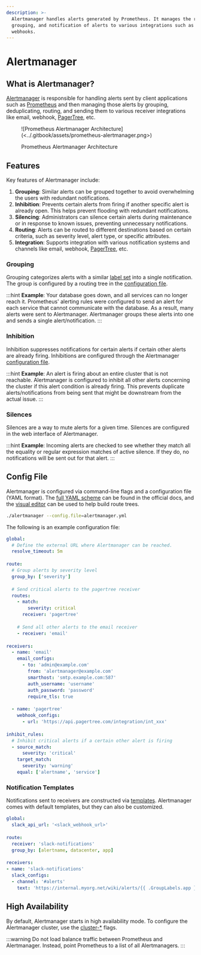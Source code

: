 ```yaml
---
description: >-
  Alertmanager handles alerts generated by Prometheus. It manages the routing,
  grouping, and notification of alerts to various integrations such as email and
  webhooks.
---
```


# Alertmanager

## What is Alertmanager?

[Alertmanager](https://github.com/prometheus/alertmanager) is responsible for handling alerts sent by client applications such as [Prometheus](overview.md) and then managing those alerts by grouping, deduplicating, routing, and sending them to various receiver integrations like email, webhook, [PagerTree](https://pagertree.com/), etc.

<figure>![Prometheus Alertmanager Architecture](<../.gitbook/assets/prometheus-alertmanager.png>)<figcaption><p>Prometheus Alertmanager Architecture</p></figcaption></figure>

## Features

Key features of Alertmanager include:

1. **Grouping**: Similar alerts can be grouped together to avoid overwhelming the users with redundant notifications.
2. **Inhibition**: Prevents certain alerts from firing if another specific alert is already open. This helps prevent flooding with redundant notifications.
3. **Silencing**: Administrators can silence certain alerts during maintenance or in response to known issues, preventing unnecessary notifications.
4. **Routing**: Alerts can be routed to different destinations based on certain criteria, such as severity level, alert type, or specific attributes.
5. **Integration**: Supports integration with various notification systems and channels like email, webhook, [PagerTree](https://pagertree.com/docs/integration-guides/prometheus), etc.

### Grouping

Grouping categorizes alerts with a similar [label set](data-model.md#what-is-a-label) into a single notification. The group is configured by a routing tree in the [configuration file](alertmanager.md#config-file).

:::hint
**Example**: Your database goes down, and all services can no longer reach it. Prometheus' alerting rules were configured to send an alert for each service that cannot communicate with the database. As a result, many alerts were sent to Alertmanager. Alertmanager groups these alerts into one and sends a single alert/notification.
:::

### Inhibition

Inhibition suppresses notifications for certain alerts if certain other alerts are already firing. Inhibitions are configured through the Alertmanager [configuration file](alertmanager.md#config-file).

:::hint
**Example**: An alert is firing about an entire cluster that is not reachable. Alertmanager is configured to inhibit all other alerts concerning the cluster if this alert condition is already firing. This prevents duplicate alerts/notifications from being sent that might be downstream from the actual issue.
:::

### Silences

Silences are a way to mute alerts for a given time. Silences are configured in the web interface of Alertmanager.

:::hint
**Example**: Incoming alerts are checked to see whether they match all the equality or regular expression matches of active silence. If they do, no notifications will be sent out for that alert.
:::

## Config File

Alertmanager is configured via command-line flags and a configuration file (YAML format). The [full YAML scheme](https://prometheus.io/docs/alerting/latest/configuration/) can be found in the official docs, and the [visual editor](https://www.prometheus.io/webtools/alerting/routing-tree-editor/) can be used to help build route trees.

```bash
./alertmanager --config.file=alertmanager.yml
```

The following is an example configuration file:

```yaml title="alertmanager.yml" showLineNumbers
global:
  # Define the external URL where Alertmanager can be reached.
  resolve_timeout: 5m

route:
  # Group alerts by severity level
  group_by: ['severity']

  # Send critical alerts to the pagertree receiver
  routes:
    - match:
        severity: critical
      receiver: 'pagertree'

    # Send all other alerts to the email receiver
    - receiver: 'email'

receivers:
  - name: 'email'
    email_configs:
      - to: 'admin@example.com'
        from: 'alertmanager@example.com'
        smarthost: 'smtp.example.com:587'
        auth_username: 'username'
        auth_password: 'password'
        require_tls: true

  - name: 'pagertree'
    webhook_configs:
      - url: 'https://api.pagertree.com/integration/int_xxx'

inhibit_rules:
  # Inhibit critical alerts if a certain other alert is firing
  - source_match:
      severity: 'critical'
    target_match:
      severity: 'warning'
    equal: ['alertname', 'service']

```

### Notification Templates

Notifications sent to receivers are constructed via [templates](https://prometheus.io/docs/alerting/latest/notifications/). Alertmanager comes with default templates, but they can also be customized.

```yaml
global:
  slack_api_url: '<slack_webhook_url>'

route:
  receiver: 'slack-notifications'
  group_by: [alertname, datacenter, app]

receivers:
- name: 'slack-notifications'
  slack_configs:
  - channel: '#alerts'
    text: 'https://internal.myorg.net/wiki/alerts/{{ .GroupLabels.app }}/{{ .GroupLabels.alertname }}'
```

## High Availability

By default, Alertmanager starts in high availability mode. To configure the Alertmanager cluster, use the [cluster-\*](https://github.com/prometheus/alertmanager#high-availability) flags.

:::warning
Do not load balance traffic between Prometheus and Alertmanager. Instead, point Prometheus to a list of all Alertmanagers.
:::
